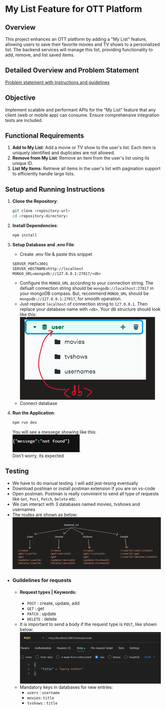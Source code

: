 # My List Feature for OTT Platform

## Overview
This project enhances an OTT platform by adding a "My List" feature, allowing users to save their favorite movies and TV shows to a personalized list. The backend services will manage this list, providing functionality to add, remove, and list saved items.

## Detailed Overview and Problem Statement
[Problem statement with Instructions and guidelines](https://github.com/BibekLakra91/stage-backend-mylist/blob/main/Build%20My%20List%20feature.pdf)
## Objective
Implement scalable and performant APIs for the “My List” feature that any client (web or mobile app) can consume. Ensure comprehensive integration tests are included.

## Functional Requirements

1. **Add to My List**: Add a movie or TV show to the user's list. Each item is uniquely identified and duplicates are not allowed.
2. **Remove from My List**: Remove an item from the user's list using its unique ID.
3. **List My Items**: Retrieve all items in the user's list with pagination support to efficiently handle large lists.

## Setup and Running Instructions

1. **Clone the Repository**:
    ```sh
    git clone <repository-url>
    cd <repository-directory>
    ```

2. **Install Dependencies**:
    ```sh
    npm install
    ```

3. **Setup Database and .env File**:
    - Create .env file & paste this snippet
    ```
    SERVER_PORT=3001
    SERVER_HOSTNAME=http://localhost
    MONGO_URL=mongodb://127.0.0.1:27017/<db>
    ```
    - Configure the `MONGO_URL` according to your connection string. The defualt connection string should be `mongodb://localhost:27017` in your mongoDB compass. But, recommend `MONGO_URL` should be `mongodb://127.0.0.1:27017`, for smooth operation. 
    - Just replace `localhost` of connection string to `127.0.0.1`. Then replace your database name with `<db>`. Your db structure should look like this: <br>
    ![db](https://github.com/BibekLakra91/stage-backend-mylist/blob/main/assets/db%20structure.png) 
    - Connect database
4. **Run the Application**:
    ```sh
    npm run dev
    ```
    You will see a messege showing like this:<br>
    ![output](https://github.com/BibekLakra91/stage-backend-mylist/blob/main/assets/run%20dev%20op.png). <br>Don't worry, its expected

## Testing
- We have to do manual testing. I will add jest-tesing eventually
- Download postman or install postman extension if you are on vs-code
- Open postman. Postman is really convinient to send all type of requests like `Get`, `Post`, `Patch`, `Delete` etc.
- We can interact with 3 databases named movies, tvshows and usernames
- The routes are shown as below:<br>
![routes](https://github.com/BibekLakra91/stage-backend-mylist/blob/main/assets/routes%20structures.png)
- ### Guildelines for requests
    - #### Request types | Keywords:
        - `POST` : create, update, add
        - `GET` : get
        - `PATCH` : update
        - `DELETE` : delete
    - It is important to send a body if the request type is `POST`, like shown below:<br>
    ![template](https://github.com/BibekLakra91/stage-backend-mylist/blob/main/assets/Post%20template.png)
    - Mandatory keys in databases for new entries:
        - `users` : `username`
        - `movies`: `title`
        - `tvshows` : `title`
<!-- ## Design Choices

- **Performance**: Optimized database queries and indexed frequently accessed fields to ensure quick data retrieval.
- **Scalability**: Implemented pagination in the "List My Items" API to handle large datasets efficiently.
- **Tech Stack**: Chose TypeScript for its strong typing and maintainability; MongoDB for its flexibility with hierarchical data.

## Assumptions

- Users are authenticated
- The initial dataset provided is sufficient for testing the feature.

By adhering to these guidelines and considerations, the "My List" feature will be robust, efficient, and ready for production deployment.

## Deployment
This is deployed using varcel -->